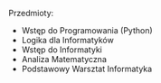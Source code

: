Przedmioty:
- Wstęp do Programowania (Python)
- Logika dla Informatyków
- Wstęp do Informatyki
- Analiza Matematyczna
- Podstawowy Warsztat Informatyka

